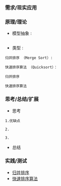 ### **需求/现实应用**
  


### **原理/理论**
   + 模型抽象 :

```
```
   + 类型     :
```
归并排序 （Merge Sort）:

```
```
快速排序算法 （Quicksort）：

```

```
归并排序

快速排序算法

```

   
### **思考/总结/扩展**
+ 思考

```
1.优缺点

2.

3.
```

+ 总结

### **实践/测试**
+ [归并排序]()
+ [快速排序算法]()
